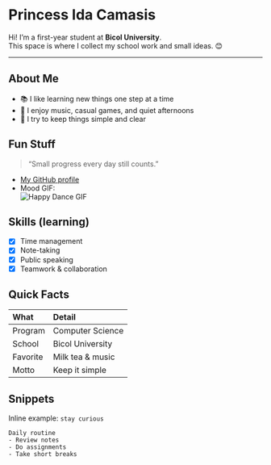 # Princess Ida Camasis

Hi! I’m a first-year student at **Bicol University**.  
This space is where I collect my school work and small ideas. 😊

---

## About Me
- 📚 I like learning new things one step at a time
- 🎵 I enjoy music, casual games, and quiet afternoons
- 🧠 I try to keep things simple and clear

## Fun Stuff
> “Small progress every day still counts.”

- [My GitHub profile](https://github.com/dviodine25-cmyk)
- Mood GIF:  
  ![Happy Dance GIF](https://media.giphy.com/media/111ebonMs90YLu/giphy.gif)

## Skills (learning)
- [x] Time management
- [x] Note-taking
- [x] Public speaking
- [x] Teamwork & collaboration

## Quick Facts
| What      | Detail             |
|:--------- |:-------------------|
| Program   | Computer Science   |
| School    | Bicol University   |
| Favorite  | Milk tea & music   |
| Motto     | Keep it simple     |

## Snippets
Inline example: `stay curious`

```text
Daily routine
- Review notes
- Do assignments
- Take short breaks
